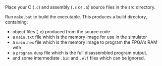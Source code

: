 Place your C (`.c`) and assembly (`.s` or `.S`) source files in the src directory.

Run `make.bat` to build the executable. This produces a build directory, containing:

 - object files (`.o`) produced from the source code
 - a `main.txt` file which is the memory image for use in the simulator
 - a `main.hex` file which is the memory image to program the FPGA's RAM with
 - a `program.dump` file which is the full disassembled program output.
 - and some intermediate `.bin` and `.elf` files which can be ignored.

